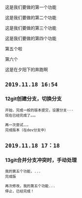 这是我们要做的第一个功能

这是我们要做的第二个功能

这是我们要做的第三个功能

这是我们要做的第四个功能

第五个啦

第六个

这是在夕阳下的奔跑啊

## `2019.11.18 16:54`

### 12git创建分支，切换分支

```
开始，完成一般的版本提交，设置分支···
现在已经完成了。。。

再一次尝试，，，
完成版本（在dev分支中）
```

## `2019.11.18 17：18`

### 13git合并分支冲突时，手动处理

```
我的第五个功能，...
完成版

再次修改，我的第五个功能...
停止，已经完成！
```



